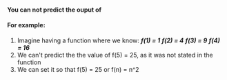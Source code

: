 #### You can not predict the ouput of 

#### For example:
1. Imagine having a function where we know:
    ***f(1) = 1***
    ***f(2) = 4***
    ***f(3) = 9***
    ***f(4) = 16***
2. We can't predict the the value of f(5) = 25, as it was not stated in the function
3. We can set it so that f(5) = 25 or f(n) = n^2
